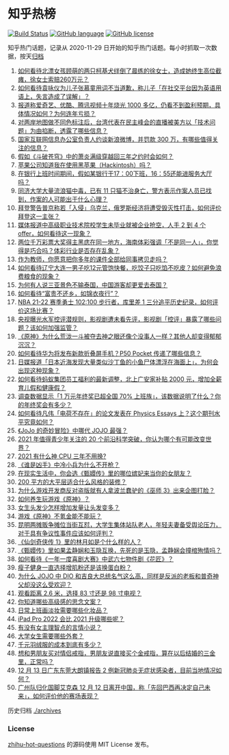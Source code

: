 # 知乎热榜
[![Build Status](https://github.com/ToWeLong/zhihu-hot-questions/workflows/CI/badge.svg)](https://github.com/ToWeLong/zhihu-hot-questions/actions)
[![GitHub language](https://img.shields.io/badge/language-golang-orange.svg)](https://golang.org/)
[![GitHub license](https://img.shields.io/github/license/ToWeLong/zhihu-hot-questions)](https://github.com/ToWeLong/zhihu-hot-questions/blob/main/LICENSE)

知乎热门话题，记录从 2020-11-29 日开始的知乎热门话题。每小时抓取一次数据，按天[归档](./archives)

<!-- BEGIN -->

1. [如何看待北漂女孩顾萌的两只柯基犬绊倒了晨练的徐女士，造成她终生高位截瘫，徐女士索赔260万元？](https://www.zhihu.com/question/505806765)
1. [如何看待袁咏仪为儿子张慕童用词不当道歉，称儿子「在社交平台因为英语用语上，失言造成了误解」？](https://www.zhihu.com/question/505902245)
1. [报道称爱奇艺、优酷、腾讯视频十年烧光 1000 多亿，仍看不到盈利预期，具体情况如何？为何连年亏损？](https://www.zhihu.com/question/505729108)
1. [对两岸地图做不同色标注后，台湾代表在民主峰会的直播被美方以「技术问题」为由掐断，透露了哪些信息？](https://www.zhihu.com/question/505694012)
1. [国家互联网信息办公室负责人约谈新浪微博，并罚款 300 万，有哪些值得关注的信息？](https://www.zhihu.com/question/505914386)
1. [假如《斗破苍穹》中的萧炎满级穿越回三年之约时会如何？](https://www.zhihu.com/question/505387644)
1. [苹果公司知道我在使用黑苹果（Hackintosh）吗？](https://www.zhihu.com/question/446794813)
1. [在银行上班时间期间，假如某银行于17：00下班，16：55还能进服务大厅吗？](https://www.zhihu.com/question/445251605)
1. [同济大学大量流浪猫中毒，已有 11 只猫不治身亡，警方表示作案人员已找到，作案的人可能出于什么心理？](https://www.zhihu.com/question/505809178)
1. [拜登警告普京称若「入侵」乌克兰，俄罗斯经济将遭受毁灭性打击，如何评价拜登这一主张？](https://www.zhihu.com/question/505729994)
1. [媒体报道中高级职业技术院校学生未毕业就被企业抢空，人手 2 到 4 个 offer，如何看待这一现象？](https://www.zhihu.com/question/505710085)
1. [两位千万彩票大奖得主黑痣在同一地方，海南体彩强调「不是同一人」，你觉得是巧合吗？体彩行业是否存在乱象？](https://www.zhihu.com/question/505796870)
1. [作为教师，你愿意把你多年的课件全部给同事拷贝走吗？](https://www.zhihu.com/question/405366018)
1. [如何看待辽宁大连一男子吃12元管饱快餐，吃饺子只吃馅不吃皮？如何避免浪费粮食的现象？](https://www.zhihu.com/question/505499139)
1. [为何有人说三亚景色不输泰国，中国游客却更爱去泰国？](https://www.zhihu.com/question/504996154)
1. [如何看待“富贵不还乡，如锦衣夜行”？](https://www.zhihu.com/question/267560525)
1. [NBA 21-22 赛季勇士 102:100 步行者，库里差 1 三分追平历史纪录，如何评价这场比赛？](https://www.zhihu.com/question/505872628)
1. [央视曝光水军控评潜规则，影视剧遭未看先评，影视剧「控评」暴露了哪些问题？该如何加强监管？](https://www.zhihu.com/question/505777105)
1. [《原神》为什么荒泷一斗被夺去神之眼还像个没事人一样？其他人却变得郁郁沉沉？](https://www.zhihu.com/question/505552438)
1. [如何看待华为将发布新款折叠屏手机？P50 Pocket 传递了哪些信息？](https://www.zhihu.com/question/505883499)
1. [日媒报道「日本近海发现大量类似沙丁鱼的小鱼尸体漂浮在海面上」，为何会出现这种现象？](https://www.zhihu.com/question/505583823)
1. [如何看待蚂蚁集团员工福利的最新调整，北上广安家补贴 2000 元，增加全薪育儿假和健康假？](https://www.zhihu.com/question/505121151)
1. [调查数据显示「1 万元年终奖已超全国 70% 上班族」，该数据说明了什么？你的年终奖会有多少？](https://www.zhihu.com/question/505679444)
1. [如何看待凡伟「电荷不存在」的论文发表在 Physics Essays 上？这个期刊水平究竟如何？](https://www.zhihu.com/question/504642376)
1. [《JoJo 的奇妙冒险》中哪代 JOJO 最强？](https://www.zhihu.com/question/276306048)
1. [2021 年值得青少年关注的 20 个前沿科学突破，你认为哪个有可能改变世界？](https://www.zhihu.com/question/505740355)
1. [2021 有什么神 CPU 三年不用换?](https://www.zhihu.com/question/505264257)
1. [《谁是凶手》中冷小兵为什么不开枪？](https://www.zhihu.com/question/503932416)
1. [在现实生活中，你会选《甄嬛传》里的哪位嫔妃来当你的女朋友？](https://www.zhihu.com/question/504595779)
1. [200 平方的大平层适合什么风格的装修？](https://www.zhihu.com/question/38085824)
1. [为什么游戏开发商反对盗版就有人拿波兰蠢驴的《巫师 3》出来企图打脸？](https://www.zhihu.com/question/497760515)
1. [如何养生玩游戏《原神》？](https://www.zhihu.com/question/504303020)
1. [女生头发少怎样增加发量让头发变多？](https://www.zhihu.com/question/61478372)
1. [游戏《原神》不氪金能不能玩？](https://www.zhihu.com/question/424003632)
1. [昆明两摊贩争摊位当街互怼，大学生集体站队老人，年轻夫妻备受舆论压力，对于具有争议性事件应该如何评判？](https://www.zhihu.com/question/505668919)
1. [《仙剑奇侠传 1》里的林月如是个什么样的人？](https://www.zhihu.com/question/405192211)
1. [《甄嬛传》里如果孟静娴和玉隐互换，先死的是玉隐，孟静娴会撞棺殉情吗？](https://www.zhihu.com/question/497421420)
1. [如何看待《一年一度喜剧大赛》中武六七物件剧《花匠》？](https://www.zhihu.com/question/505453347)
1. [瘦子健身一直选择增肌粉还是该换蛋白粉？](https://www.zhihu.com/question/31842675)
1. [为什么 JOJO 中 DIO 和吉良大总统名气这么高，同样是反派的老板和普奇神父却没这么受欢迎？](https://www.zhihu.com/question/308139377)
1. [观看距离 2.6 米，选择 83 寸还是 98 寸电视？](https://www.zhihu.com/question/504669920)
1. [你知道哪些高级感的思念文案？](https://www.zhihu.com/question/504994580)
1. [日常上班画淡妆需要哪些化妆品？](https://www.zhihu.com/question/459208748)
1. [iPad Pro 2022 会比 2021 升级哪些呢？](https://www.zhihu.com/question/458515593)
1. [有没有女主理智点的言情小说？](https://www.zhihu.com/question/373474626)
1. [大学女生需要哪些外套？](https://www.zhihu.com/question/293964461)
1. [千元羽绒服的成本到底有多少？](https://www.zhihu.com/question/303581537)
1. [想和男朋友买对情侣戒指，男朋友说直接买个金戒指，算在以后结婚的三金里，正常吗？](https://www.zhihu.com/question/504106007)
1. [12 月 13 日广东东莞大朗镇报告 2 例新冠肺炎无症状感染者，目前当地情况如何？](https://www.zhihu.com/question/505872483)
1. [广州队归化国脚艾克森 12 月 12 日离开中国，称「先回巴西再决定自己未来」，如何评价他的赛场表现？](https://www.zhihu.com/question/505578226)

<!-- END -->

历史归档 [./archives](./archives)


### License
[zhihu-hot-questions](https://github.com/towelong/zhihu-hot-questions) 的源码使用 MIT License 发布。